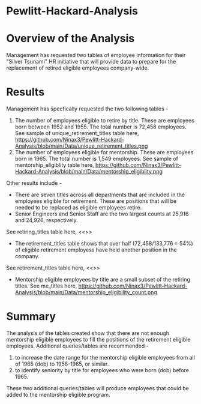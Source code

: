 # Pewlitt-Hackard-Analysis
# Overview of the Analysis
Management has requested two tables of employee information for their "Silver Tsunami" HR initiative that will provide data to prepare for the replacement of retired eligible employees company-wide. 

# Results
Management has specfically requested the two following tables - 
1. The number of employees eligible to retire by title. These are employees born between 1952 and 1955. The total number is 72,458 employees.
See sample of unique_retirement_titles table here, https://github.com/Ninax3/Pewlitt-Hackard-Analysis/blob/main/Data/unique_retirement_titles.png
2. The number of employees eligible for mentorship. These are employees born in 1965. The total number is 1,549 employees. 
See sample of mentorship_eligiblity table here, https://github.com/Ninax3/Pewlitt-Hackard-Analysis/blob/main/Data/mentorship_eligiblity.png

Other results include -
- There are seven titles across all departments that are included in the employees eligible for retirement. These are positions that will be needed to be replaced as eligible employees retire. 
- Senior Engineers and Senior Staff are the two largest counts at 25,916 and 24,926, respectively.

See retiring_titles table here, <<>>

- The retirement_titles table shows that over half (72,458/133,776 = 54%) of eligible retirement employess have held another position in the company. 

See retirement_titles table here, <<>>

- Mentorship eligible employees by title are a small subset of the retiring titles. 
See me_titles here, https://github.com/Ninax3/Pewlitt-Hackard-Analysis/blob/main/Data/mentorship_eligibility_count.png

# Summary
The analysis of the tables created show that there are not enough mentorship eligible employees to fill the positions of the retirement eligible employees. Additional queries/tables are recommended -
1. to increase the date range for the mentorship eligible employees from all of 1965 (dob) to 1956-1965, or similar. 
2. to identify seniority by title for employees who were born (dob) before 1965. 

These two additional queries/tables will produce employees that could be added to the mentorship eligible program. 



